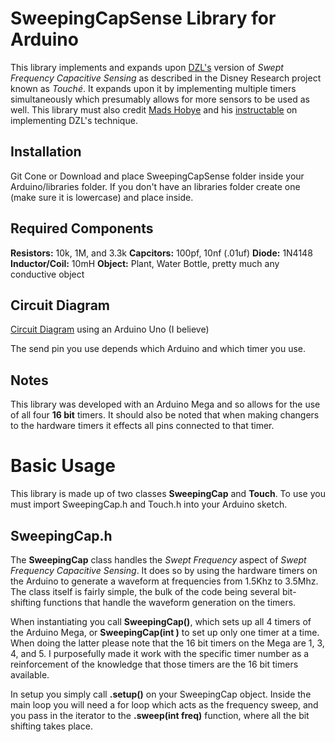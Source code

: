 # SweepingCapSense Library for Arduino
This library implements and expands upon [DZL's](http://dzlsevilgeniuslair.blogspot.se) version of *Swept Frequency Capacitive Sensing* as described in the Disney Research project known as *Touché*. It expands upon it by implementing multiple timers simultaneously which presumably allows for more sensors to be used as well. This library must also credit [Mads Hobye](http://hobye.dk) and his [instructable](http://www.instructables.com/id/Touche-for-Arduino-Advanced-touch-sensing/?ALLSTEPS) on implementing DZL's technique. 

## Installation
Git Cone or Download and place SweepingCapSense folder inside your Arduino/libraries folder. If you don't have an libraries folder create one (make sure it is lowercase) and place inside.

## Required Components

**Resistors:** 10k, 1M, and 3.3k
**Capcitors:** 100pf, 10nf (.01uf)
**Diode:** 1N4148
**Inductor/Coil:** 10mH
**Object:** Plant, Water Bottle, pretty much any conductive object

## Circuit Diagram

[Circuit Diagram](http://www.instructables.com/file/FR73R4DH2MYISBD) using an Arduino Uno (I believe)

The send pin you use depends which Arduino and which timer you use. 

## Notes
This library was developed with an Arduino Mega and so allows for the use of all four **16 bit** timers. It should also be noted that when making changers to the hardware timers it effects all pins connected to that timer. 

# Basic Usage
This library is made up of two classes **SweepingCap** and **Touch**. To use you must import SweepingCap.h and Touch.h into your Arduino sketch.

## SweepingCap.h
The **SweepingCap** class handles the *Swept Frequency* aspect of *Swept Frequency Capacitive Sensing*. It does so by using the hardware timers on the Arduino to generate a waveform at frequencies from 1.5Khz to 3.5Mhz. The class itself is fairly simple, the bulk of the code being several bit-shifting functions that handle the waveform generation on the timers. 

When instantiating you call **SweepingCap()**, which sets up all 4 timers of the Arduino Mega, or **SweepingCap(int )** to set up only one timer at a time. When doing the latter please note that the 16 bit timers on the Mega are 1, 3, 4, and 5. I purposefully  made it work with the specific timer number as a reinforcement of the  knowledge that those timers are the 16 bit timers available. 

In setup you simply call **.setup()** on your SweepingCap object. Inside the main loop you will need a for loop which acts as the frequency sweep, and you pass in the iterator to the **.sweep(int freq)** function, where all the bit shifting takes place. 





